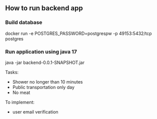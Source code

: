 ## How to run backend app

### Build database
docker run -e POSTGRES_PASSWORD=postgrespw -p 49153:5432/tcp postgres

### Run application using java 17
java -jar backend-0.0.1-SNAPSHOT.jar

Tasks:
- Shower no longer than 10 minutes
- Public transportation only day
- No meat


To implement:
- user email verification